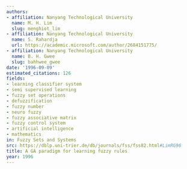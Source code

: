 ```yaml
---
authors:
- affiliation: Nanyang Technological University
  name: M. H. Lim
  slug: menghiot_lim
- affiliation: Nanyang Technological University
  name: S. Rahardja
  url: https://academic.microsoft.com/author/2684151775/
- affiliation: Nanyang Technological University
  name: B. H. Gwee
  slug: bahhwee_gwee
date: '1996-09-09'
estimated_citations: 126
fields:
- learning classifier system
- semi supervised learning
- fuzzy set operations
- defuzzification
- fuzzy number
- neuro fuzzy
- fuzzy associative matrix
- fuzzy control system
- artificial intelligence
- mathematics
in: Fuzzy Sets and Systems
src: https://dblp.uni-trier.de/db/journals/fss/fss82.html#LimRG96
title: A GA paradigm for learning fuzzy rules
year: 1996
---
```

